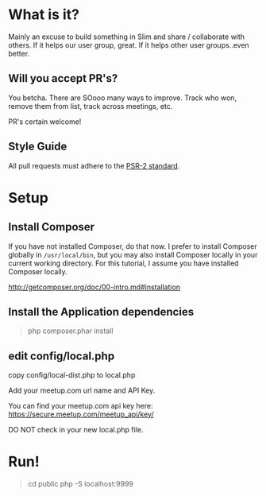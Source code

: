 # What is it?
Mainly an excuse to build something in Slim and share / collaborate with others.  If it helps our user group, great.  If it helps other user groups..even better.

## Will you accept PR's?
You betcha.  There are SOooo many ways to improve.  Track who won, remove them from list, track across meetings, etc.

PR's certain welcome!

## Style Guide

All pull requests must adhere to the [PSR-2 standard](https://github.com/php-fig/fig-standards/blob/master/accepted/PSR-2-coding-style-guide.md).

# Setup
## Install Composer

If you have not installed Composer, do that now. I prefer to install Composer globally in `/usr/local/bin`, but you may also install Composer locally in your current working directory. For this tutorial, I assume you have installed Composer locally.

<http://getcomposer.org/doc/00-intro.md#installation>

## Install the Application dependencies

> php composer.phar install

## edit config/local.php
copy config/local-dist.php to local.php

Add your meetup.com url name and API Key.

You can find your meetup.com api key here: https://secure.meetup.com/meetup_api/key/

DO NOT check in your new local.php file.

# Run!

> cd public
> php -S localhost:9999